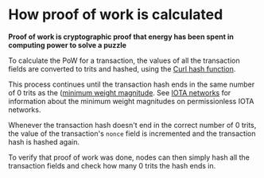 # How proof of work is calculated

**Proof of work is cryptographic proof that energy has been spent in computing power to solve a puzzle**

To calculate the PoW for a transaction, the values of all the transaction fields are converted to trits and hashed, using the [Curl hash function](../references/glossary.md#Curl).

This process continues until the transaction hash ends in the same number of 0 trits as the ([minimum weight magnitude](../references/glossary.md#minimum-weight-magnitude). See [IOTA networks](../networks/overview.md) for information about the minimum weight magnitudes on permissionless IOTA networks.

Whenever the transaction hash doesn't end in the correct number of 0 trits, the value of the transaction's `nonce` field is incremented and the transaction hash is hashed again.

To verify that proof of work was done, nodes can then simply hash all the transaction fields and check how many 0 trits the hash ends in.